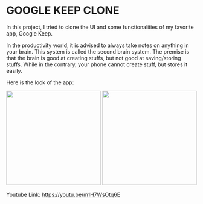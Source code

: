 # GOOGLE KEEP CLONE

In this project, I tried to clone the UI and some functionalities of my favorite app, Google Keep.

In the productivity world, it is advised to always take notes on anything in your brain. This system is called the second brain system. The premise is that the brain is good at creating stuffs, but not good at saving/storing stuffs. While in the contrary, your phone cannot create stuff, but stores it easily.

Here is the look of the app:


<p>
  <img src="https://user-images.githubusercontent.com/74503671/184295485-22ea0854-3553-4058-aa72-04eac470431b.png" width="250" />
  <img src="https://user-images.githubusercontent.com/74503671/184295712-34ec2c4e-5f5b-4916-a601-772b4722c3a9.png" width="250" /> 
</p>

Youtube Link: https://youtu.be/m1H7WsOtq6E
